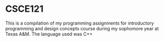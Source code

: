 # CSCE121
This is a compilation of my programming assignments for introductory programming and design concepts course during my sophomore year at Texas A&amp;M. The language used was C++
